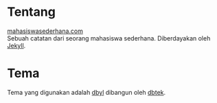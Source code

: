 # Tentang
[mahasiswasederhana.com](http://mahasiswasederhana.com)<br>
Sebuah catatan dari seorang mahasiswa sederhana. Diberdayakan oleh [Jekyll](http://jekyllrb.com/).

# Tema
Tema yang digunakan adalah [dbyl](https://github.com/dbtek/dbyll) dibangun oleh [dbtek](https://github.com/dbtek).
